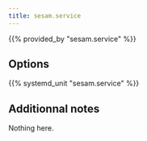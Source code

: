 ```yaml
---
title: sesam.service
---
```


{{% provided_by "sesam.service" %}}

## Options

{{% systemd_unit "sesam.service" %}}

## Additionnal notes

Nothing here.
